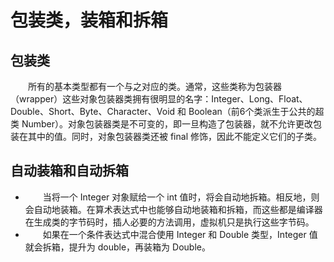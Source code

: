 # 包装类，装箱和拆箱
## 包装类
&emsp;&emsp;所有的基本类型都有一个与之对应的类。通常，这些类称为包装器（wrapper）这些对象包装器类拥有很明显的名字：Integer、Long、Float、Double、Short、Byte、Character、Void 和 Boolean（前6个类派生于公共的超类 Number）。对象包装器类是不可变的，即一旦构造了包装器，就不允许更改包装在其中的值。同时，对象包装器类还被 final 修饰，因此不能定义它们的子类。
## 自动装箱和自动拆箱
- &emsp;&emsp;当将一个 Integer 对象赋给一个 int 值时，将会自动地拆箱。相反地，则会自动地装箱。在算术表达式中也能够自动地装箱和拆箱，而这些都是编译器在生成类的字节码时，插人必要的方法调用，虚拟机只是执行这些字节码。
- &emsp;&emsp;如果在一个条件表达式中混合使用 Integer 和 Double 类型，Integer 值就会拆箱，提升为 double，再装箱为 Double。